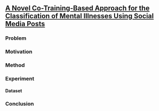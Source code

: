 ## [A Novel Co-Training-Based Approach for the Classification of Mental Illnesses Using Social Media Posts](https://ieeexplore.ieee.org/document/8901145)

### Problem


### Motivation

### Method

### Experiment
#### Dataset


### Conclusion
